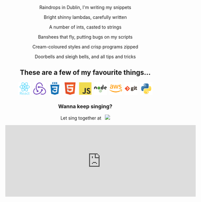 <div align="center">
  
Raindrops in Dublin, I'm writing my snippets

Bright shinny lambdas, carefully written

A number of ints, casted to strings

Banshees that fly, putting bugs on my scripts

Cream-coloured styles and crisp programs zipped

Doorbells and sleigh bells, and all tips and tricks

## These are a few of my favourite things...

<div>
  <img src="https://github.com/devicons/devicon/blob/master/icons/react/react-original-wordmark.svg" title="React" alt="React" width="40" height="40"/>&nbsp;
  <img src="https://github.com/devicons/devicon/blob/master/icons/redux/redux-original.svg" title="Redux" alt="Redux " width="40" height="40"/>&nbsp;
  <img src="https://github.com/devicons/devicon/blob/master/icons/css3/css3-plain-wordmark.svg"  title="CSS3" alt="CSS" width="40" height="40"/>&nbsp;
  <img src="https://github.com/devicons/devicon/blob/master/icons/html5/html5-original.svg" title="HTML5" alt="HTML" width="40" height="40"/>&nbsp;
  <img src="https://github.com/devicons/devicon/blob/master/icons/javascript/javascript-original.svg" title="JavaScript" alt="JavaScript" width="40" height="40"/>&nbsp;
  <img src="https://github.com/devicons/devicon/blob/master/icons/nodejs/nodejs-original-wordmark.svg" title="NodeJS" alt="NodeJS" width="40" height="40"/>&nbsp;
  <img src="https://github.com/devicons/devicon/blob/master/icons/amazonwebservices/amazonwebservices-plain-wordmark.svg" title="AWS" alt="AWS" width="40" height="40"/>&nbsp;
  <img src="https://github.com/devicons/devicon/blob/master/icons/git/git-original-wordmark.svg" title="Git" alt="Git" width="40" height="40"/>&nbsp;
  <img src="https://github.com/devicons/devicon/blob/master/icons/python/python-original.svg" title="Python" alt="Python" width="40" height="40" />
</div>

### Wanna keep singing?

Let sing together at &nbsp;&nbsp;<a href="https://www.linkedin.com/in/victorsantiagogonzalez" target="_blank"><img src="https://img.shields.io/badge/LinkedIn-blue?logo=linkedin&logoColor=white" /></a>

<iframe src="https://github.com/sponsors/victor-public/card" title="Sponsor victor-public" height="225" width="600" style="border: 0;"></iframe>
